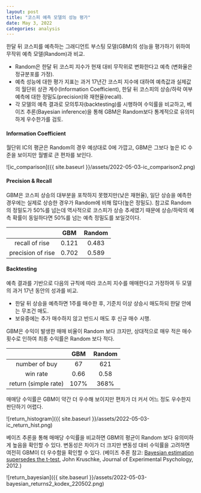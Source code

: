 ```yaml
---
layout: post
title: "코스피 예측 모델의 성능 평가"
date: May 3, 2022
categories: analysis
---
```

한달 뒤 코스피를 예측하는 그래디언트 부스팅 모델(GBM)의 성능을 평가하기 위하여 무작위 예측 모델(Random)과 비교.
- Random은 한달 뒤 코스피 지수가 현재 대비 무작위로 변화한다고 예측 (변화율은 정규분포를 가정).
- 예측 성능에 대한 평가 지표는 과거 17년간 코스피 지수에 대하여 예측값과 실제값의 월단위 상관 계수(Information Coefficient), 한달 뒤 코스피의 상승/하락 여부 예측에 대한 정밀도(precision)와 재현율(recall).
- 각 모델의 예측 결과로 모의투자(backtesting)를 시행하여 수익률을 비교하고, 베이즈 추론(Bayesian inference)을 통해 GBM은 Random보다 통계적으로 유의미하게 우수한가를 검토.

#### Information Coefficient
월단위 IC의 평균은 Random의 경우 예상대로 0에 가깝고, GBM은 그보다 높은 IC 수준을 보이지만 월별로 큰 편차를 보인다.

![ic_comparison]({{ site.baseurl }}/assets/2022-05-03-ic_comparison2.png)

#### Precision & Recall
GBM은 코스피 상승의 대부분을 포착하지 못했지만(낮은 재현율), 일단 상승을 예측한 경우에는 실제로 상승한 경우가 Random에 비해 많다(높은 정밀도). 참고로 Random의 정밀도가 50%를 넘는데 역사적으로 코스피가 상승 추세였기 때문에 상승/하락의 예측 확률이 동일하다면 50%를 넘는 예측 정밀도를 보일것이다.

| | GBM | Random |
| :-: | :-: | :-: |
| recall of rise | 0.121 | 0.483 |
| precision of rise | 0.702 | 0.589 |

#### Backtesting
예측 결과를 기반으로 다음의 규칙에 따라 코스피 지수를 매매한다고 가정하여 두 모델의 과거 17년 동안의 성과를 비교.
- 한달 뒤 상승을 예측하면 1주를 매수한 후, 기준치 이상 상승시 매도하되 한달 안에는 무조건 매도.
- 보유중에는 추가 매수하지 않고 반드시 매도 후 신규 매수 시행.

GBM은 수익이 발생한 매매 비율이 Random 보다 크지만, 상대적으로 매우 적은 매수 횟수로 인하여 최종 수익률은 Random 보다 적다.

| | GBM | Random |
| :-: | :-: | :-: |
| number of buy | 67 | 621 |
| win rate | 0.66 | 0.58 |
| return (simple rate) | 107% | 368% |

매매당 수익률은 GBM이 약간 더 우수해 보이지만 편차가 더 커서 어느 정도 우수한지 판단하기 어렵다.

![return_histogram]({{ site.baseurl }}/assets/2022-05-03-ic_return_hist.png)

베이즈 추론을 통해 매매당 수익률을 비교하면 GBM의 평균이 Random 보다 유의미하게 높음을 확인할 수 있다. 변동성은 차이가 더 크지만 변동성 대비 수익률을 고려하면 여전히 GBM이 더 우수함을 확인할 수 있다. (베이즈 추론 참고: [Bayesian estimation supersedes the t-test], John Kruschke, Journal of Experimental Psychology, 2012.)

![return_bayesian]({{ site.baseurl }}/assets/2022-05-03-bayesian_returns2_kodex_220502.png)

[Bayesian estimation supersedes the t-test]: https://psycnet.apa.org/record/2012-18082-001 "Bayesian estimation supersedes the t-test"


